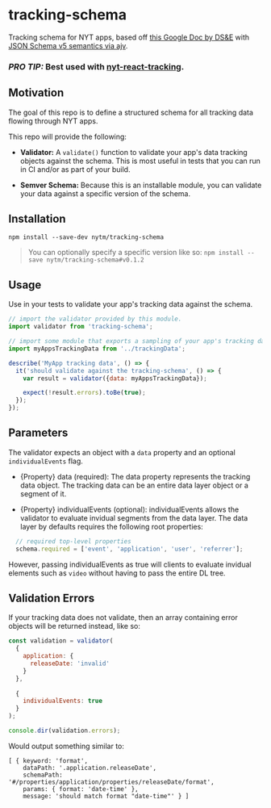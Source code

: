 # tracking-schema

Tracking schema for NYT apps, based off [this Google Doc by DS&E](https://docs.google.com/document/d/1o0zbXibJlqmqk9ScYZGx0iq4jZ6IR8H_OdLU-8gZRlI/edit) with [JSON Schema v5 semantics via ajv](https://github.com/epoberezkin/ajv/blob/master/KEYWORDS.md).

### *PRO TIP:* Best used with [nyt-react-tracking](https://github.com/nytm/nyt-react-tracking).

## Motivation

The goal of this repo is to define a structured schema for all tracking data flowing through NYT apps.

This repo will provide the following:

 - **Validator:** A `validate()` function to validate your app's data tracking objects against the schema. This is most useful in tests that you can run in CI and/or as part of your build.

 - **Semver Schema:** Because this is an installable module, you can validate your data against a specific version of the schema.


## Installation

```
npm install --save-dev nytm/tracking-schema
```

> You can optionally specify a specific version like so: `npm install --save nytm/tracking-schema#v0.1.2`

## Usage

Use in your tests to validate your app's tracking data against the schema.

```js
// import the validator provided by this module.
import validator from 'tracking-schema';

// import some module that exports a sampling of your app's tracking data.
import myAppsTrackingData from '../trackingData';

describe('MyApp tracking data', () => {
  it('should validate against the tracking-schema', () => {
    var result = validator({data: myAppsTrackingData});

    expect(!result.errors).toBe(true);
  });
});
```
## Parameters

The validator expects an object with a `data` property and an optional `individualEvents` flag.

* {Property} data (required):
The data property represents the tracking data object. The tracking data can be an entire data layer object or a segment of it.

* {Property} individualEvents (optional):
individualEvents allows the validator to evaluate invidual segments from the data layer. The data layer by defaults requires the following root properties:
```js
  // required top-level properties
  schema.required = ['event', 'application', 'user', 'referrer'];
```
However, passing individualEvents as true will clients to evaluate invidual elements such as `video` without having to pass the entire DL tree.

## Validation Errors

If your tracking data does not validate, then an array containing error objects will be returned instead, like so:

```js
const validation = validator(
  {
    application: {
      releaseDate: 'invalid'
    }
  },
  
  {
    individualEvents: true
  }
);

console.dir(validation.errors);
```

Would output something similar to:

```
[ { keyword: 'format',
    dataPath: '.application.releaseDate',
    schemaPath: '#/properties/application/properties/releaseDate/format',
    params: { format: 'date-time' },
    message: 'should match format "date-time"' } ]
```
